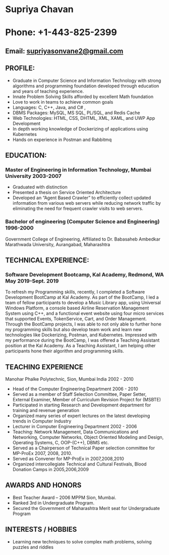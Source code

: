 
#                                                             Supriya Chavan
#                                                         Phone: +1-443-825-2399                                    
##                                                   Email: supriyasonvane2@gmail.com
## PROFILE:
 * Graduate in Computer Science and Information Technology with strong algorithms and programming foundation
developed through education and years of teaching experience.
 * Innate Problem Solving Skills afforded by excellent Math foundation
 * Love to work in teams to achieve common goals
 * Languages: C, C++, Java, and C# ,
 * DBMS Packages: MySQL, MS SQL, PL/SQL, and Redis Cache
 * Web Technologies: HTML, CSS, DHTML, XML, XAML, and UWP App Development
 * In depth working knowledge of Dockerizing of applications using Kubernetes
 * Hands on experience in Postman and Rabbitmq
 
## EDUCATION: 
### Master of Engineering in Information Technology, Mumbai University 			2003-2007
* Graduated with distinction
* Presented a thesis on Service Oriented Architecture
* Developed an “Agent Based Crawler” to efficiently collect updated information from various  web servers while reducing network traffic by eliminating the need for frequent crawler visits to web servers.
### Bachelor of engineering (Computer Science and Engineering) 1996-2000 
Government College of Engineering, Affiliated to Dr. Babasaheb Ambedkar Marathwada University, Aurangabad, Maharashtra
## TECHNICAL EXPERIENCE:
### Software Development Bootcamp, Kal Academy, Redmond, WA		May 2019-Sept. 2019
To refresh my Programming skills, recently, I completed a Software Development BootCamp at Kal Academy. As part of the BootCamp, I led a team of fellow participants to develop a Music Library app, using Universal Windows Platform, a console based Airline Reservation Management System using C++, and a functional event website using four micro services that supported Events, TokenService, Cart, and Order Management. Through the BootCamp projects, I was able to not only able to further hone my programming skills but also develop team work and learn new technologies like Dockerizing, Postman, and Kubernetes. Impressed with my performance during the BootCamp, I was offered a Teaching Assistant position at the Kal Academy. As a Teaching Assistant, I am helping other participants hone their algorithm and programming skills.
## TEACHING EXPERIENCE 
Manohar Phalke Polytechnic, Sion, Mumbai India 					2002 - 2010 
 * Head of the Computer Engineering Department 2006 - 2010 
 * Served as a member of Staff Selection Committee, Paper Setter, External Examiner, Member of Curriculum Revision Project  for (MSBTE)
 * Participated in starting Research and Development department for training and revenue generation
 * Organized many series of expert lectures on the latest developing trends in Computer Industry 
 * Lecturer in Computer Engineering Department 2002 - 2006 
 * Teaching: Network Management, Data Communications and Networking, Computer Networks, Object Oriented Modeling and Design, Operating      Systems, C, OOP-(C++), DBMS etc. 
 * Served as a Chairperson of Technical Paper selection committee for MP-ProEx 2007, 2008, 2010. 
 * Served as Convener for MP-ProEx in 2007,2008,2010 
 * Organized intercollegiate Technical and Cultural Festivals, Blood Donation Camps in 2005,2006,2009 
## AWARDS AND HONORS 
 * Best Teacher Award – 2006 MPPM Sion, Mumbai. 
 * Ranked 3rd in Undergraduate Program.
 * Secured the Government of Maharashtra Merit seat for Undergraduate Program 
## INTERESTS / HOBBIES
 * Learning new techniques to solve complex math problems, solving puzzles and riddles







